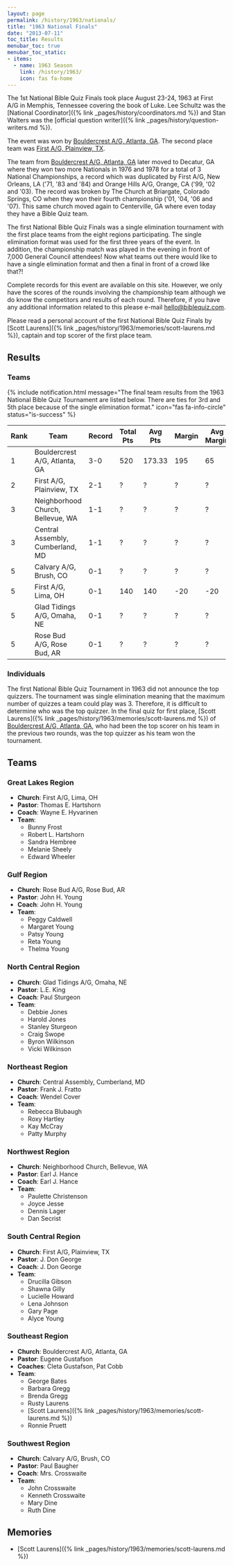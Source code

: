 ```yaml
---
layout: page
permalink: /history/1963/nationals/
title: "1963 National Finals"
date: "2013-07-11"
toc_title: Results
menubar_toc: true
menubar_toc_static:
- items:
  - name: 1963 Season
    link: /history/1963/
    icon: fas fa-home
---
```


The 1st National Bible Quiz Finals took place August 23-24, 1963 at First A/G in Memphis, Tennessee
covering the book of Luke. Lee Schultz was the [National Coordinator]({% link _pages/history/coordinators.md %}) and Stan Walters was the [official question writer]({% link _pages/history/question-writers.md %}).

The event was won by [Bouldercrest A/G, Atlanta, GA](#southeast-region). The second place team was [First A/G, Plainview, TX](#south-central-region).

The team from [Bouldercrest A/G, Atlanta, GA](#southeast-region) later moved to Decatur, GA where they
won two more Nationals in 1976 and 1978 for a total of 3 National Championships, a record which was duplicated by
First A/G, New Orleans, LA ('71, '83 and '84) and Orange Hills A/G, Orange, CA ('99, '02 and '03).  The record was broken by The Church at Briargate,
Colorado Springs, CO when they won their fourth championship ('01, '04, '06 and '07).
 This same church moved again to Centerville, GA where even
today they have a Bible Quiz team.

The first National Bible Quiz Finals was a single elimination tournament with the first place teams from
the eight regions participating. The single elimination format was used for the first three years of the
event. In addition, the championship match was played in the evening in front of 7,000 General Council
attendees! Now what teams out there would like to have a single elimination format and then a final in front
of a crowd like that?!

Complete records for this event are available on this site. However, we only have the scores of the rounds
involving the championship team although we do know the competitors and results of each round. Therefore,
if you have any additional information related to this please e-mail
[hello@biblequiz.com](mailto:hello@biblequiz.com).

Please read a personal account of the first National Bible Quiz Finals 
by [Scott Laurens]({% link _pages/history/1963/memories/scott-laurens.md %}), captain and top scorer of the first place team.

## Results

### Teams

{% include notification.html
   message="The final team results from the 1963 National Bible Quiz Tournament are listed below. There are ties for 3rd and 5th place because of the single elimination format."
   icon="fas fa-info-circle"
   status="is-success" %}


| Rank | Team                              | Record | Total Pts | Avg Pts | Margin | Avg Margin |
|------|-----------------------------------|--------|-----------|---------|--------|------------|
| 1    | Bouldercrest A/G, Atlanta, GA     | 3-0    | 520       | 173.33  | 195    | 65         |
| 2    | First A/G, Plainview, TX          | 2-1    | ?         | ?       | ?      | ?          |
| 3    | Neighborhood Church, Bellevue, WA | 1-1    | ?         | ?       | ?      | ?          |
| 3    | Central Assembly, Cumberland, MD  | 1-1    | ?         | ?       | ?      | ?          |
| 5    | Calvary A/G, Brush, CO            | 0-1    | ?         | ?       | ?      | ?          |
| 5    | First A/G, Lima, OH               | 0-1    | 140       | 140     | -20    | -20        |
| 5    | Glad Tidings A/G, Omaha, NE       | 0-1    | ?         | ?       | ?      | ?          |
| 5    | Rose Bud A/G, Rose Bud, AR        | 0-1    | ?         | ?       | ?      | ?          |

### Individuals

The first National Bible Quiz Tournament in 1963 did not announce the top quizzers. The tournament was single elimination meaning that the maximum number of quizzes a team could play was 3. Therefore, it is difficult to determine who was the top quizzer. In the final quiz for first place, [Scott Laurens]({% link _pages/history/1963/memories/scott-laurens.md %}) of [Bouldercrest A/G, Atlanta, GA](#southeast-region), who had been the top scorer on his team in the previous two rounds, was the top quizzer as his team won the tournament.

## Teams

### Great Lakes Region

* **Church**: First A/G, Lima, OH
* **Pastor**: Thomas E. Hartshorn
* **Coach**: Wayne E. Hyvarinen
* **Team**:
    * Bunny Frost
    * Robert L. Hartshorn
    * Sandra Hembree
    * Melanie Sheely
    * Edward Wheeler

### Gulf Region

* **Church**: Rose Bud A/G, Rose Bud, AR
* **Pastor**: John H. Young
* **Coach**: John H. Young
* **Team**:
    * Peggy Caldwell
    * Margaret Young
    * Patsy Young
    * Reta Young
    * Thelma Young

### North Central Region

* **Church**: Glad Tidings A/G, Omaha, NE
* **Pastor**: L.E. King
* **Coach**: Paul Sturgeon
* **Team**:
    * Debbie Jones
    * Harold Jones
    * Stanley Sturgeon
    * Craig Swope
    * Byron Wilkinson
    * Vicki Wilkinson

### Northeast Region

* **Church**: Central Assembly, Cumberland, MD
* **Pastor**: Frank J. Fratto
* **Coach**: Wendel Cover
* **Team**:
    * Rebecca Blubaugh
    * Roxy Hartley
    * Kay McCray
    * Patty Murphy

### Northwest Region

* **Church**: Neighborhood Church, Bellevue, WA
* **Pastor**: Earl J. Hance
* **Coach**: Earl J. Hance
* **Team**:
    * Paulette Christenson
    * Joyce Jesse
    * Dennis Lager
    * Dan Secrist

### South Central Region

* **Church**: First A/G, Plainview, TX
* **Pastor**: J. Don George
* **Coach**: J. Don George
* **Team**:
    * Drucilla Gibson
    * Shawna Gilly
    * Lucielle Howard
    * Lena Johnson
    * Gary Page
    * Alyce Young

### Southeast Region

* **Church**: Bouldercrest A/G, Atlanta, GA
* **Pastor**: Eugene Gustafson
* **Coaches**: Cleta Gustafson, Pat Cobb
* **Team**:
    * George Bates
    * Barbara Gregg
    * Brenda Gregg
    * Rusty Laurens
    * [Scott Laurens]({% link _pages/history/1963/memories/scott-laurens.md %})
    * Ronnie Pruett

### Southwest Region

* **Church**: Calvary A/G, Brush, CO
* **Pastor**: Paul Baugher
* **Coach**: Mrs. Crosswaite
* **Team**:
    * John Crosswaite
    * Kenneth Crosswaite
    * Mary Dine
    * Ruth Dine

## Memories
* [Scott Laurens]({% link _pages/history/1963/memories/scott-laurens.md %})